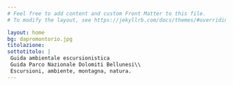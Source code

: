 ```yaml
---
# Feel free to add content and custom Front Matter to this file.
# To modify the layout, see https://jekyllrb.com/docs/themes/#overriding-theme-defaults

layout: home
bg: dapromontorio.jpg
titolazione: 
sottotitolo: |
 Guida ambientale escursionistica 
 Guida Parco Nazionale Dolomiti Bellunesi\\
 Escursioni, ambiente, montagna, natura.
---
```

